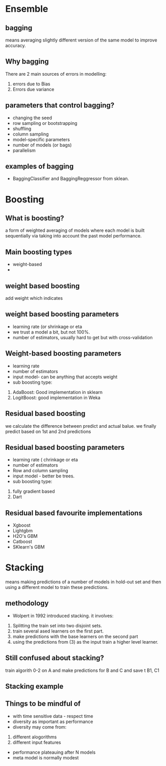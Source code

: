 # Ensemble
## bagging
means averaging slightly different version of the same model to improve accuracy.
## Why bagging
There are 2 main sources of errors in modelling:
1. errors due to Bias
2. Errors due variance
## parameters that control bagging?
- changing the seed
- row sampling or bootstrapping
- shuffling
- column sampling
- model-specific parameters
- number of models (or bags)
- parallelism

## examples of bagging
- BaggingClassifier and BaggingReggressor from sklean.

# Boosting
## What is boosting?
a form of weighted averaging of models where each model is built sequentially via taking into account the past model performance.

## Main boosting types
- weight-based
- 

## weight based boosting
add weight which indicates 

## weight based boosting parameters
- learning rate (or shrinkage or eta
- we trust a model a bit, but not 100%.
- number of estimators, usually hard to get but with cross-validation

## Weight-based boosting parameters
- learning rate
- number of estimators
- input model- can be anything that accepts weight
- sub boosting type:
 1. AdaBoost: Good implementation in sklearn
 2. LogitBoost: good implementation in Weka

## Residual based boosting
we calculate the difference between predict and actual balue.
we finally predict based on 1st and 2nd predictions

## Residual based boosting parameters
- learning rate ( chrinkage or eta
- number of estimators
- Row and column sampling
- input model - better be trees.
- sub boosting type:
1. fully gradient based
2. Dart

## Residual based favourite implementations
- Xgboost
- Lightgbm
- H2O's GBM
- Catboost
- SKlearn's GBM

# Stacking
means making predictions of a number of models in hold-out set and then using a different model to train these predictions.
## methodology
- Wolpert in 1992 introduced stacking. it involves:
1. Splitting the train set into two disjoint sets.
2. train several ased learners on the first part.
3. make predictions with the base learners on the second part
4. using the predictions from (3) as the input train a higher level learner.

## Still confused about stacking?
train algorith 0-2 on A and make predictions for B and C and save t B1, C1

## Stacking example
## Things to be mindful of
- with time sensitive data - respect time
- diversity as important as performance
- diversity may come from:
1. different alogorithms
2. different input features
- performance plateauing after N models
- meta model is normally modest






